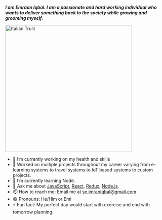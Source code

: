 *<b>I am Emraan Iqbal. I am a passionate and hard working individual who wants to deliver something back to the society while growing and grooming myself.*</b>


<img src="https://user-images.githubusercontent.com/85309047/152388595-1d5885c3-2657-49f1-8a7e-47aab8071a25.PNG" alt="Italian Trulli" width="400" height="400" object-fit: cover>


- 🔭 I’m currently working on my health and skills 
- 📱 Worked on multiple projects throughout my career varying from e-learning systems to travel systems to IoT based systems to custom projects.
- 🌱 I’m currently learning Node.
- 💬 Ask me about <a href="Javascript">JavaScript</a>, <a href="React">React</a>, <a href="Redux">Redux</a>, <a href="Node">Node.js</a>.
- 📫 How to reach me: Email me at se.imraniqbal@gmail.com
- 😄 Pronouns: He/Him or Emi
- ⚡ Fun fact: My perfect day would start with exercise and end with tomorrow planning.



